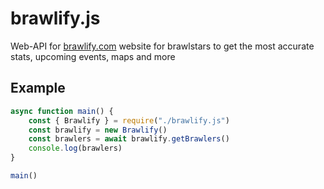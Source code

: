 # brawlify.js
Web-API for [brawlify.com](https://brawlify.com) website for brawlstars to get the most accurate stats, upcoming events, maps and more

## Example
```JavaScript
async function main() {
	const { Brawlify } = require("./brawlify.js")
	const brawlify = new Brawlify()
	const brawlers = await brawlify.getBrawlers()
	console.log(brawlers)
}

main()
```
